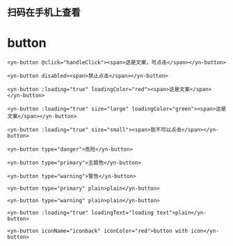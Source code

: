 <demo-mobile location="https://ui.dullar.xyz/earth/#/button"></demo-mobile>

## 扫码在手机上查看
<cli-qrcode name="button"></cli-qrcode>
# button

```vue
<yn-button @click="handleClick"><span>这是文案，可点击</span></yn-button>

<yn-button disabled><span>禁止点击</span></yn-button>

<yn-button :loading="true" loadingColor="red"><span>这是文案</span></yn-button>

<yn-button :loading="true" size="large" loadingColor="green"><span>这是文案</span></yn-button>

<yn-button :loading="true" size="small"><span>我不可以点击</span></yn-button>

<yn-button type="danger">危险</yn-button>

<yn-button type="primary">主题色</yn-button>

<yn-button type="warning">警告</yn-button>

<yn-button type="primary" plain>plain</yn-button>

<yn-button type="warning" plain>plain</yn-button>

<yn-button :loading="true" loadingText="loading text">plain</yn-button>

<yn-button iconName="iconback" iconColor="red">button with icon</yn-button>
```